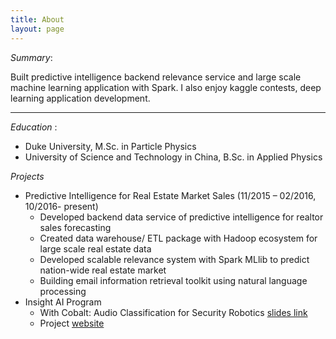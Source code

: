 ```yaml
---
title: About
layout: page
---
```


*Summary*: 

Built predictive intelligence backend relevance service and large scale machine learning application with Spark. I also enjoy kaggle contests, deep learning application development.

-------------

*Education* : 

* Duke University, M.Sc. in Particle Physics 
* University of Science and Technology in China, B.Sc. in Applied Physics 

*Projects*

- Predictive Intelligence for Real Estate Market Sales	(11/2015 – 02/2016, 10/2016- present)
	- Developed backend data service of predictive intelligence for realtor sales forecasting
	- Created data warehouse/ ETL package with Hadoop ecosystem for large scale real estate data 
	- Developed scalable relevance system with Spark MLlib to predict nation-wide real estate market 
	- Building email information retrieval toolkit using natural language processing
- Insight AI Program
	- With Cobalt: Audio Classification for Security Robotics [slides link](https://docs.google.com/presentation/d/1ALXwNHKOsLdYTEyHCAV_YUIgZBmYjZ-r_RcUyJ5ujzk/edit#slide=id.p38)
	- Project [website](https://hanzlfs.github.io/Redio) 
